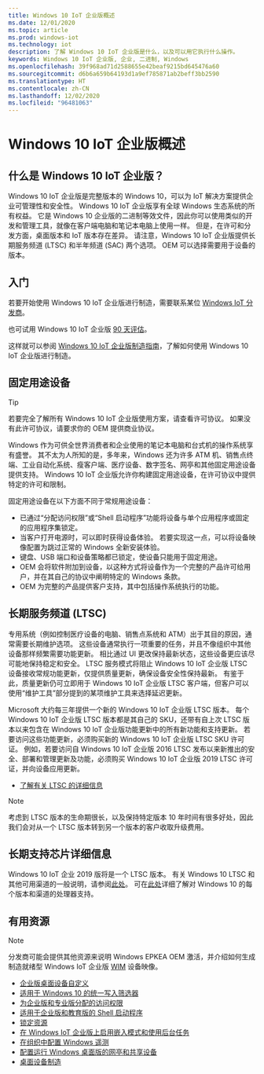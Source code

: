 ```yaml
---
title: Windows 10 IoT 企业版概述
ms.date: 12/01/2020
ms.topic: article
ms.prod: windows-iot
ms.technology: iot
description: 了解 Windows 10 IoT 企业版是什么，以及可以用它执行什么操作。
keywords: Windows 10 IoT 企业版, 企业, 二进制, Windows
ms.openlocfilehash: 39f968ad71d2588655e42beaf9215bd645476a60
ms.sourcegitcommit: d6b6a659b64193d1a9ef785871ab2beff3bb2590
ms.translationtype: HT
ms.contentlocale: zh-CN
ms.lasthandoff: 12/02/2020
ms.locfileid: "96481063"
---
```

# <a name="an-overview-of-windows-10-iot-enterprise"></a>Windows 10 IoT 企业版概述

## <a name="what-is-windows-10-iot-enterprise"></a>什么是 Windows 10 IoT 企业版？
Windows 10 IoT 企业版是完整版本的 Windows 10，可以为 IoT 解决方案提供企业可管理性和安全性。 Windows 10 IoT 企业版享有全球 Windows 生态系统的所有权益。 它是 Windows 10 企业版的二进制等效文件，因此你可以使用类似的开发和管理工具，就像在客户端电脑和笔记本电脑上使用一样。  但是，在许可和分发方面，桌面版本和 IoT 版本存在差异。 请注意，Windows 10 IoT 企业版提供长期服务频道 (LTSC) 和半年频道 (SAC) 两个选项。 OEM 可以选择需要用于设备的版本。

## <a name="getting-started"></a>入门

若要开始使用 Windows 10 IoT 企业版进行制造，需要联系某位 [Windows IoT 分发商](https://aka.ms/IoTDistributorList)。

也可试用 Windows 10 IoT 企业版 [90 天评估](https://www.microsoft.com/evalcenter/evaluate-windows-10-enterprise)。

这样就可以参阅 [Windows 10 IoT 企业版制造指南](https://docs.microsoft.com/windows-hardware/manufacture/desktop/iot-ent-overview)，了解如何使用 Windows 10 IoT 企业版进行制造。

## <a name="fixed-purpose-devices"></a>固定用途设备

> [!TIP]
> 若要完全了解所有 Windows 10 IoT 企业版使用方案，请查看许可协议。 如果没有此许可协议，请要求你的 OEM 提供商业协议。

Windows 作为可供全世界消费者和企业使用的笔记本电脑和台式机的操作系统享有盛誉。  其不太为人所知的是，多年来，Windows 还为许多 ATM 机、销售点终端、工业自动化系统、瘦客户端、医疗设备、数字签名、网亭和其他固定用途设备提供支持。  Windows 10 IoT 企业版允许你构建固定用途设备，在许可协议中提供特定的许可和限制。  

固定用途设备在以下方面不同于常规用途设备：  
* 已通过“分配访问权限”或“Shell 启动程序”功能将设备与单个应用程序或固定的应用程序集锁定。  
* 当客户打开电源时，可以即时获得设备体验。 若要实现这一点，可以将设备映像配置为跳过正常的 Windows 全新安装体验。
* 键盘、USB 端口和设备策略都已锁定，使设备只能用于固定用途。  
* OEM 会将软件附加到设备，以这种方式将设备作为一个完整的产品许可给用户，并在其自己的协议中阐明特定的 Windows 条款。
* OEM 为完整的产品提供客户支持，其中包括操作系统执行的功能。

## <a name="long-term-servicing-channel-ltsc"></a>长期服务频道 (LTSC)

专用系统（例如控制医疗设备的电脑、销售点系统和 ATM）出于其目的原因，通常需要长期维护选项。 这些设备通常执行一项重要的任务，并且不像组织中其他设备那样频繁需要功能更新。 相比通过 UI 更改保持最新状态，这些设备更应该尽可能地保持稳定和安全。 LTSC 服务模式将阻止 Windows 10 IoT 企业版 LTSC 设备接收常规功能更新，仅提供质量更新，确保设备安全性保持最新。 有鉴于此，质量更新仍可立即用于 Windows 10 IoT 企业版 LTSC 客户端，但客户可以使用“维护工具”部分提到的某项维护工具来选择延迟更新。

Microsoft 大约每三年提供一个新的 Windows 10 IoT 企业版 LTSC 版本。 每个 Windows 10 IoT 企业版 LTSC 版本都是其自己的 SKU，还带有自上次 LTSC 版本以来包含在 Windows 10 IoT 企业版功能更新中的所有新功能和支持更新。 若要访问这些功能更新，必须购买新的 Windows 10 IoT 企业版 LTSC SKU 许可证。 例如，若要访问自 Windows 10 IoT 企业版 2016 LTSC 发布以来新推出的安全、部署和管理更新及功能，必须购买 Windows 10 IoT 企业版 2019 LTSC 许可证，并向设备应用更新。

* [了解有关 LTSC 的详细信息](https://docs.microsoft.com/windows/deployment/update/waas-overview#long-term-servicing-channel)

> [!NOTE]
> 考虑到 LTSC 版本的生命期很长，以及保持特定版本 10 年时间有很多好处，因此我们会对从一个 LTSC 版本转到另一个版本的客户收取升级费用。

## <a name="long-term-support-silicon-details"></a>长期支持芯片详细信息

Windows 10 IoT 企业 2019 版将是一个 LTSC 版本。 有关 Windows 10 LTSC 和其他可用渠道的一般说明，请参阅[此处](https://docs.microsoft.com/windows/whats-new/ltsc)。 可在[此处](https://docs.microsoft.com/windows-hardware/design/minimum/windows-processor-requirements#windows-iot-enterprise--embedded-processor-table)详细了解对 Windows 10 的每个版本和渠道的处理器支持。

## <a name="helpful-resources"></a>有用资源
> [!NOTE]
> 分发商可能会提供其他资源来说明 Windows EPKEA OEM 激活，并介绍如何生成制造就绪型 Windows IoT 企业版 [WIM](https://msdn.microsoft.com/library/windows/desktop/dd861280.aspx) 设备映像。

* [企业版桌面设备自定义](https://docs.microsoft.com/windows-hardware/customize/enterprise/enterprise-custom-portal)
* [适用于 Windows 10 的统一写入筛选器](https://docs.microsoft.com/windows-hardware/customize/enterprise/unified-write-filter)
* [为企业版和专业版分配的访问权限](https://docs.microsoft.com/windows-hardware/customize/enterprise/assigned-access)
* [适用于企业版和教育版的 Shell 启动程序](https://docs.microsoft.com/windows-hardware/customize/enterprise/shell-launcher)
* [锁定资源](https://docs.microsoft.com/windows-hardware/customize/enterprise/create-a-kiosk-image)
* [在 Windows IoT 企业版上启用嵌入模式和使用后台任务](https://docs.microsoft.com/windows/iot-core/develop-your-app/embeddedmode)
* [在组织中配置 Windows 遥测](https://docs.microsoft.com/windows/configuration/configure-windows-telemetry-in-your-organization )
* [配置运行 Windows 桌面版的网亭和共享设备](https://docs.microsoft.com/windows/configuration/kiosk-shared-pc)
* [桌面设备制造](https://docs.microsoft.com/windows-hardware/manufacture/desktop/)
